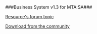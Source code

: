###Business System v1.3 for MTA:SA###

[Resource's forum topic](http://forum.mtasa.com/viewtopic.php?f=108&t=35797)

[Download from the community](http://community.mtasa.com/index.php?p=resources&s=details&id=2847)
